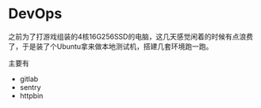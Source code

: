 # DevOps

之前为了打游戏组装的4核16G256SSD的电脑，这几天感觉闲着的时候有点浪费了，于是装了个Ubuntu拿来做本地测试机，搭建几套环境跑一跑。

主要有
- gitlab
- sentry
- httpbin